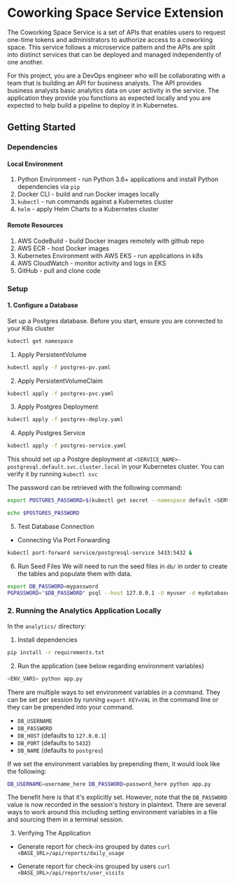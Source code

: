 # Coworking Space Service Extension

The Coworking Space Service is a set of APIs that enables users to request one-time tokens and administrators to authorize access to a coworking space. This service follows a microservice pattern and the APIs are split into distinct services that can be deployed and managed independently of one another.

For this project, you are a DevOps engineer who will be collaborating with a team that is building an API for business analysts. The API provides business analysts basic analytics data on user activity in the service. The application they provide you functions as expected locally and you are expected to help build a pipeline to deploy it in Kubernetes.

## Getting Started

### Dependencies

#### Local Environment

1. Python Environment - run Python 3.6+ applications and install Python dependencies via `pip`
2. Docker CLI - build and run Docker images locally
3. `kubectl` - run commands against a Kubernetes cluster
4. `helm` - apply Helm Charts to a Kubernetes cluster

#### Remote Resources

1. AWS CodeBuild - build Docker images remotely with github repo
2. AWS ECR - host Docker images
3. Kubernetes Environment with AWS EKS - run applications in k8s
4. AWS CloudWatch - monitor activity and logs in EKS
5. GitHub - pull and clone code

### Setup

#### 1. Configure a Database

Set up a Postgres database.
Before you start, ensure you are connected to your K8s cluster

```bash
kubectl get namespace

```

1. Apply PersistentVolume

```bash
kubectl apply -f postgres-pv.yaml
```

2. Apply PersistentVolumeClaim

```bash
kubectl apply -f postgres-pvc.yaml
```

3. Apply Postgres Deployment

```bash
kubectl apply -f postgres-deploy.yaml
```

4. Apply Postgres Service

```bash
kubectl apply -f postgres-service.yaml
```

This should set up a Postgre deployment at `<SERVICE_NAME>-postgresql.default.svc.cluster.local` in your Kubernetes cluster. You can verify it by running `kubectl svc`

The password can be retrieved with the following command:

```bash
export POSTGRES_PASSWORD=$(kubectl get secret --namespace default <SERVICE_NAME>-postgresql -o jsonpath="{.data.postgres-password}" | base64 -d)

echo $POSTGRES_PASSWORD
```

5. Test Database Connection

- Connecting Via Port Forwarding

```bash
kubectl port-forward service/postgresql-service 5433:5432 &
```

6. Run Seed Files
   We will need to run the seed files in `db/` in order to create the tables and populate them with data.

```bash
export DB_PASSWORD=mypassword
PGPASSWORD="$DB_PASSWORD" psql --host 127.0.0.1 -U myuser -d mydatabase -p 5433 < <FILE_NAME.sql>
```

### 2. Running the Analytics Application Locally

In the `analytics/` directory:

1. Install dependencies

```bash
pip install -r requirements.txt
```

2. Run the application (see below regarding environment variables)

```bash
<ENV_VARS> python app.py
```

There are multiple ways to set environment variables in a command. They can be set per session by running `export KEY=VAL` in the command line or they can be prepended into your command.

- `DB_USERNAME`
- `DB_PASSWORD`
- `DB_HOST` (defaults to `127.0.0.1`)
- `DB_PORT` (defaults to `5432`)
- `DB_NAME` (defaults to `postgres`)

If we set the environment variables by prepending them, it would look like the following:

```bash
DB_USERNAME=username_here DB_PASSWORD=password_here python app.py
```

The benefit here is that it's explicitly set. However, note that the `DB_PASSWORD` value is now recorded in the session's history in plaintext. There are several ways to work around this including setting environment variables in a file and sourcing them in a terminal session.

3. Verifying The Application

- Generate report for check-ins grouped by dates
  `curl <BASE_URL>/api/reports/daily_usage`

- Generate report for check-ins grouped by users
  `curl <BASE_URL>/api/reports/user_visits`
